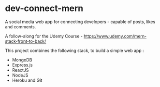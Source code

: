 # dev-connect-mern
A social media web app for connecting developers - capable of posts, likes and comments.

A follow-along for the Udemy Course - https://www.udemy.com/mern-stack-front-to-back/

This project combines the following stack, to build a simple web app :

* MongoDB
* Express.js
* ReactJS
* NodeJS
* Heroku and Git

